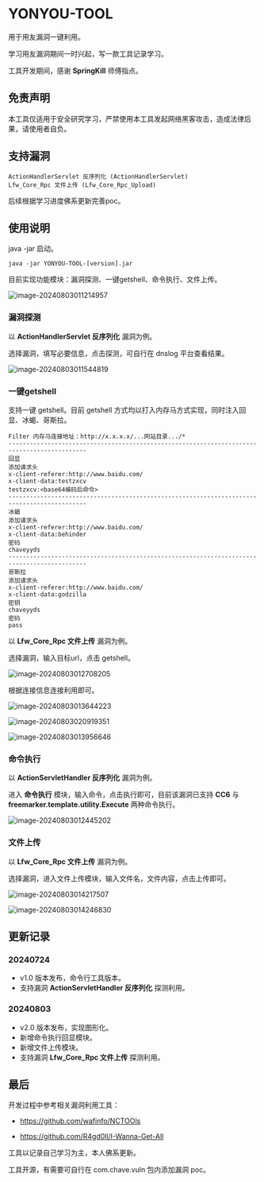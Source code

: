 # YONYOU-TOOL

用于用友漏洞一键利用。

学习用友漏洞期间一时兴起，写一款工具记录学习。

工具开发期间，感谢 **SpringKill** 师傅指点。

## 免责声明

本工具仅适用于安全研究学习，严禁使用本工具发起网络黑客攻击，造成法律后果，请使用者自负。

## 支持漏洞

```
ActionHandlerServlet 反序列化 (ActionHandlerServlet)
Lfw_Core_Rpc 文件上传 (Lfw_Core_Rpc_Upload)
```

后续根据学习进度佛系更新完善poc。

## 使用说明

java -jar 启动。

```
java -jar YONYOU-TOOL-[version].jar
```

目前实现功能模块：漏洞探测、一键getshell、命令执行、文件上传。

![image-20240803011214957](assets/image-20240803011214957.png)

### 漏洞探测

以 **ActionHandlerServlet 反序列化** 漏洞为例。

选择漏洞，填写必要信息，点击探测，可自行在 dnslog 平台查看结果。

![image-20240803011544819](assets/image-20240803011544819.png)

### 一键getshell

支持一键 getshell。目前 getshell 方式均以打入内存马方式实现，同时注入回显、冰蝎、哥斯拉。

```
Filter 内存马连接地址：http://x.x.x.x/...网站目录.../*
--------------------------------------------------------------------------------------------
回显
添加请求头
x-client-referer:http://www.baidu.com/
x-client-data:testzxcv
testzxcv:<base64编码后命令>
--------------------------------------------------------------------------------------------
冰蝎
添加请求头
x-client-referer:http://www.baidu.com/
x-client-data:behinder
密码
chaveyyds
--------------------------------------------------------------------------------------------
哥斯拉
添加请求头
x-client-referer:http://www.baidu.com/
x-client-data:godzilla
密钥
chaveyyds
密码
pass
```

以 **Lfw_Core_Rpc 文件上传** 漏洞为例。

选择漏洞，输入目标url，点击 getshell。

![image-20240803012708205](assets/image-20240803012708205.png)

根据连接信息连接利用即可。

![image-20240803013644223](assets/image-20240803013644223.png)

![image-20240803020919351](assets/image-20240803020919351.png)

![image-20240803013956646](assets/image-20240803013956646.png)

### 命令执行

以 **ActionServletHandler 反序列化** 漏洞为例。

进入 **命令执行** 模块，输入命令，点击执行即可，目前该漏洞已支持 **CC6** 与 **freemarker.template.utility.Execute** 两种命令执行。

![image-20240803012445202](assets/image-20240803012445202.png)

### 文件上传

以 **Lfw_Core_Rpc 文件上传** 漏洞为例。

选择漏洞，进入文件上传模块，输入文件名，文件内容，点击上传即可。

![image-20240803014217507](assets/image-20240803014217507.png)

![image-20240803014246830](assets/image-20240803014246830.png)

## 更新记录

### 20240724

- v1.0 版本发布，命令行工具版本。
- 支持漏洞 **ActionServletHandler 反序列化** 探测利用。

### 20240803

- v2.0 版本发布，实现图形化。
- 新增命令执行回显模块。
- 新增文件上传模块。
- 支持漏洞 **Lfw_Core_Rpc 文件上传** 探测利用。

## 最后

开发过程中参考相关漏洞利用工具：

- https://github.com/wafinfo/NCTOOls

- https://github.com/R4gd0ll/I-Wanna-Get-All

工具以记录自己学习为主，本人佛系更新。

工具开源，有需要可自行在 com.chave.vuln 包内添加漏洞 poc。